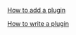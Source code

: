 [How to add a plugin](https://github.com/ccseer/Seer/wiki/1.-How-to-add-a-plugin)

[How to write a plugin](https://github.com/ccseer/Seer/wiki/3.-How-to-write-a-plugin)
